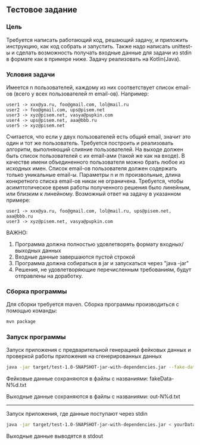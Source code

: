 ## Тестовое задание
### Цель
Требуется написать работающий код, решающий задачу, и приложить инструкцию, как код собрать и запустить.
Также надо написать unittest-ы и сделать возможность получать входные данные для задачи из stdin в формате как в примере ниже.
Задачу реализовать на Kotlin(Java).

### Условия задачи
Имеется n пользователей, каждому из них соответствует список email-ов (всего у всех пользователей m email-ов).
Например:
```
user1 -> xxx@ya.ru, foo@gmail.com, lol@mail.ru
user2 -> foo@gmail.com, ups@pisem.net
user3 -> xyz@pisem.net, vasya@pupkin.com
user4 -> ups@pisem.net, aaa@bbb.ru
user5 -> xyz@pisem.net
```
Считается, что если у двух пользователей есть общий email, значит это один и тот же пользователь. 
Требуется построить и реализовать алгоритм, выполняющий слияние пользователей. 
На выходе должен быть список пользователей с их email-ами (такой же как на входе).
В качестве имени объединенного пользователя можно брать любое из исходных имен. 
Список email-ов пользователя должен содержать только уникальные email-ы.
Параметры n и m произвольные, длина конкретного списка email-ов никак не ограничена.
Требуется, чтобы асимптотическое время работы полученного решения было линейным, или близким к линейному.
Возможный ответ на задачу в указанном примере:
```
user1 -> xxx@ya.ru, foo@gmail.com, lol@mail.ru, ups@pisem.net, aaa@bbb.ru
user3 -> xyz@pisem.net, vasya@pupkin.com
```
ВАЖНО:
1. Программа должна полностью удовлетворять формату входных/выходных данных
2. Входные данные завершаются пустой строкой
3. Программа должна собираться в jar и запускаться через "java -jar"
4. Решения, не удовлетворяющие перечисленным требованиям, будут отправлены на доработку.

### Сборка программы
Для сборки требуется maven.
Сборка программы производиться с помощью команды:
```sh
mvn package
``` 

### Запуск программы

Запуск приложения с предварительной генерацией фейковых данных и проверкой работы приложения 
на сгенерированных данных  
```sh
java -jar target/test-1.0-SNAPSHOT-jar-with-dependencies.jar --fake-data
```
Фейковые данные сохраняются в файлы с названиями: fakeData-N%d.txt

Выходные данные сохраняются в файлы с названиями: out-N%d.txt

---
Запуск приложения, где данные поступают через stdin
```sh
java -jar target/test-1.0-SNAPSHOT-jar-with-dependencies.jar < yourData.txt
```
Выходные данные выводятся в stdout


